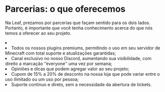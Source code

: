 # Parcerias: o que oferecemos

<p>
    Na Leaf, prezamos por parcerias que façam sentido para os dois lados. Portanto, é importante que você tenha conhecimento acerca do que nós temos a oferecer ao seu projeto.
</p>

<list type="none">
    <li>
        <list type="bullet">
            <li>
                Todos os nossos plugins premiums, permitindo o uso em seu servidor de Minecraft com total suporte e atualizações garantidas;
            </li>
            <li>
                Canal exclusivo no nosso Discord, aumentando sua visibilidade, com direito a marcação ‘’everyone’’ uma vez por semana; 
            </li>
            <li>
                Opiniões e dicas que podem agregar valor ao seu projeto;
            </li>
            <li>
                Cupom de 15% a 20% de desconto na nossa loja que pode variar entre o uso ilimitado ou um uso por pessoa;
            </li>
            <li>
                Suporte contínuo e direto, sem a necessidade da abertura de tickets.
            </li>
        </list>
    </li>
</list>


